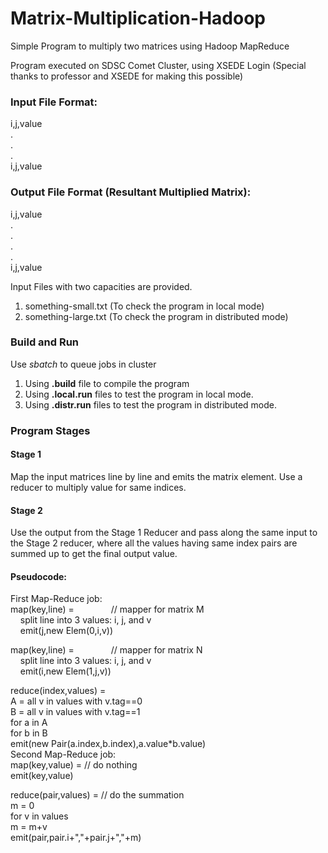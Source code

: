# Matrix-Multiplication-Hadoop
Simple Program to multiply two matrices using Hadoop MapReduce
  
Program executed on SDSC Comet Cluster, using XSEDE Login (Special thanks to professor and XSEDE for making this possible)

### Input File Format:
i,j,value  
.  
.  
.  
i,j,value

### Output File Format (Resultant Multiplied Matrix):
i,j,value  
.  
.  
.  
.  
i,j,value  
  
Input Files with two capacities are provided.
1) something-small.txt (To check the program in local mode)
2) something-large.txt (To check the program in distributed mode)

### Build and Run

Use *sbatch* to queue jobs in cluster 

1) Using __.build__ file to compile the program
2) Using __.local.run__ files to test the program in local mode.
3) Using __.distr.run__ files to test the program in distributed mode.

### Program Stages

#### Stage 1

Map the input matrices line by line and emits the matrix element.
Use a reducer to multiply value for same indices.

#### Stage 2

Use the output from the Stage 1 Reducer and pass along the same input to the Stage 2 reducer, where all the values having same index pairs are summed up to get the final output value.

#### Pseudocode:

First Map-Reduce job:  
map(key,line) =&nbsp;&nbsp;&nbsp;&nbsp;&nbsp;&nbsp;&nbsp;&nbsp;&nbsp;&nbsp;&nbsp;&nbsp;&nbsp;&nbsp;&nbsp;// mapper for matrix M  
&nbsp;&nbsp;&nbsp;&nbsp;split line into 3 values: i, j, and v  
&nbsp;&nbsp;&nbsp;&nbsp;emit(j,new Elem(0,i,v))

map(key,line) =&nbsp;&nbsp;&nbsp;&nbsp;&nbsp;&nbsp;&nbsp;&nbsp;&nbsp;&nbsp;&nbsp;&nbsp;&nbsp;&nbsp;&nbsp;// mapper for matrix N  
&nbsp;&nbsp;&nbsp;&nbsp;split line into 3 values: i, j, and v  
&nbsp;&nbsp;&nbsp;&nbsp;emit(i,new Elem(1,j,v))  

reduce(index,values) =  
  A = all v in values with v.tag==0  
  B = all v in values with v.tag==1  
  for a in A  
     for b in B  
         emit(new Pair(a.index,b.index),a.value*b.value)  
Second Map-Reduce job:  
map(key,value) =  // do nothing  
  emit(key,value)  

reduce(pair,values) =  // do the summation  
  m = 0  
  for v in values  
    m = m+v  
  emit(pair,pair.i+","+pair.j+","+m)  
